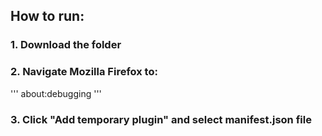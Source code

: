 ## How to run:
### 1. Download the folder
### 2. Navigate Mozilla Firefox to: 
'''
about:debugging
'''
### 3. Click "Add temporary plugin" and select manifest.json file
